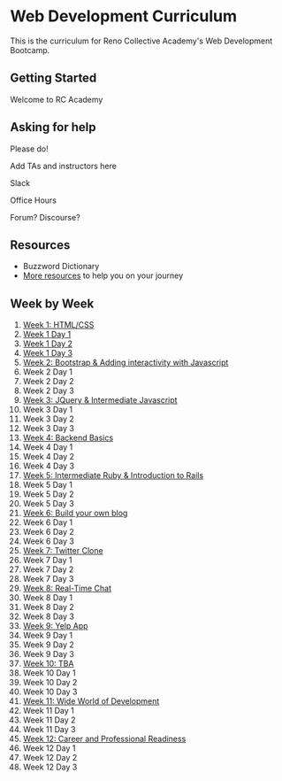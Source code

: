 # Web Development Curriculum

This is the curriculum for Reno Collective Academy's Web Development Bootcamp.

## Getting Started
Welcome to RC Academy

## Asking for help

Please do!

Add TAs and instructors here

Slack

Office Hours  

Forum? Discourse?

## Resources
* Buzzword Dictionary
* [More resources](./resources) to help you on your journey

## Week by Week

1. [Week 1: HTML/CSS](./week1)
  1. [Week 1 Day 1](./week1/w1d1)
  2. [Week 1 Day 2](./week1/w1d2)
  3. [Week 1 Day 3](./week1/w1d3)
2. [Week 2: Bootstrap & Adding interactivity with Javascript](./week2)
  1. Week 2 Day 1
  2. Week 2 Day 2
  3. Week 2 Day 3
3. [Week 3: JQuery & Intermediate Javascript](./week3)
  1. Week 3 Day 1
  2. Week 3 Day 2
  3. Week 3 Day 3
4. [Week 4: Backend Basics](./week4)
  1. Week 4 Day 1
  2. Week 4 Day 2
  3. Week 4 Day 3
5. [Week 5: Intermediate Ruby & Introduction to Rails](./week5)
  1. Week 5 Day 1
  2. Week 5 Day 2
  3. Week 5 Day 3
6. [Week 6: Build your own blog](./week6) 
  1. Week 6 Day 1
  2. Week 6 Day 2
  3. Week 6 Day 3
7. [Week 7: Twitter Clone](./week7)
  1. Week 7 Day 1
  2. Week 7 Day 2
  3. Week 7 Day 3
8. [Week 8: Real-Time Chat](./week8)
  1. Week 8 Day 1
  2. Week 8 Day 2
  3. Week 8 Day 3
9. [Week 9: Yelp App](./week9)
  1. Week 9 Day 1
  2. Week 9 Day 2
  3. Week 9 Day 3
10. [Week 10: TBA](./zweek10)
  1. Week 10 Day 1
  2. Week 10 Day 2
  3. Week 10 Day 3
11. [Week 11: Wide World of Development](./zweek11)
  1. Week 11 Day 1
  2. Week 11 Day 2
  3. Week 11 Day 3
12. [Week 12: Career and Professional Readiness](./zweek12)
  1. Week 12 Day 1
  2. Week 12 Day 2
  3. Week 12 Day 3


